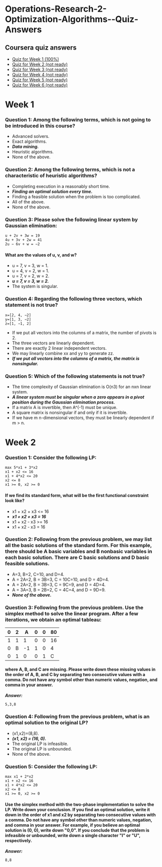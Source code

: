 # Operations-Research-2-Optimization-Algorithms--Quiz-Answers
## Coursera quiz answers

* [Quiz for Week 1 (100%)](https://github.com/CherpakAndrii/Operations-Research-2-Optimization-Algorithms--Quiz-Answers/edit/main/README.md#week-1)
* [Quiz for Week 2 (not ready)](https://github.com/CherpakAndrii/Operations-Research-2-Optimization-Algorithms--Quiz-Answers/edit/main/README.md#week-2)
* [Quiz for Week 3 (not ready)](https://github.com/CherpakAndrii/Operations-Research-2-Optimization-Algorithms--Quiz-Answers/edit/main/README.md#week-3)
* [Quiz for Week 4 (not ready)](https://github.com/CherpakAndrii/Operations-Research-2-Optimization-Algorithms--Quiz-Answers/edit/main/README.md#week-4)
* [Quiz for Week 5 (not ready)](https://github.com/CherpakAndrii/Operations-Research-2-Optimization-Algorithms--Quiz-Answers/edit/main/README.md#week-5)
* [Quiz for Week 6 (not ready)](https://github.com/CherpakAndrii/Operations-Research-2-Optimization-Algorithms--Quiz-Answers/edit/main/README.md#week-6)

# Week 1

### Question 1: Among the following terms, which is not going to be introduced in this course?
* Advanced solvers.
* Exact algorithms.
* ***Data mining.***
* Heuristic algorithms.
* None of the above.

### Question 2: Among the following terms, which is not a characteristic of heuristic algorithms?
* Completing execution in a reasonably short time.
* ***Finding an optimal solution every time.***
* Finding a feasible solution when the problem is too complicated.
* All of the above.
* None of the above.

### Question 3: Please solve the following linear system by Gaussian elimination: 
```
u + 2v + 3w = 19
4u + 3v + 2w = 41
2u − 6v + w = −2
```
#### What are the values of u, v, and w?

* u = 7, v = 3, w = 1.
* u = 4, v = 2, w = 1.
* u = 7, v = 2, w = 2.
* ***u = 7, v = 3, w = 2.***
* The system is singular.

### Question 4: Regarding the following three vectors, which statement is not true?
```
x=[2, 4, −2]
y=[1, 3, −2]
z=[1, −1, 2]
```
* If we put all vectors into the columns of a matrix, the number of pivots is 2.
* The three vectors are linearly dependent.
* There are exactly 2 linear independent vectors.
* We may linearly combine  xx and yy to generate zz.
* ***If we put all vectors into the columns of a matrix, the matrix is nonsingular.***

### Question 5: Which of the following statements is not true?
* The time complexity of Gaussian elimination is O(n3) for an nxn linear system.
* ***A linear system must be singular when a zero appears in a pivot position during the Gaussian elimination process.***
* If a matrix A is invertible, then A^(-1) must be unique.
* A square matrix is nonsingular if and only if it is invertible.
* If we have m n-dimensional vectors, they must be linearly dependent if m > n.

# Week 2

### Question 1: Consider the following LP:
```
max 5*x1 + 3*x2
x1 + x2 <= 16
x1 + 4*x2 <= 20
x2 <= 8
x1 >= 0, x2 >= 0
```
#### If we find its standard form, what will be the first functional constraint look like?
* x1 + x2 + x3 <= 16
* ***x1 + x2 + x3 = 16***
* x1 + x2 - x3 >= 16
* x1 + x2 - x3 = 16

### Question 2: Following from the previous problem, we may list all the basic solutions of the standard form. For this example, there should be A basic variables and B nonbasic variables in each basic solution. There are C basic solutions and D basic feasible solutions.
* A=3, B=2, C=10, and D=4.
* A = 2A=2, B = 3B=3, C = 10C=10, and D = 4D=4.
* A = 2A=2, B = 3B=3, C = 9C=9, and D = 4D=4.
* A = 3A=3, B = 2B=2, C = 4C=4, and D = 9D=9.
* ***None of the above.***

### Question 3: Following from the previous problem. Use the simplex method to solve the linear program. After a few iterations, we obtain an optimal tableau:
0 | 2 | A | 0 | 0 | 80
--|---|---|---|---|---
1 | 1 | 1 | 0 | 0 | 16
0 | B | -1| 1 | 0 | 4
0 | 1 | 0 | 0 | 1 | C
#### where A, B, and C are missing. Please write down these missing values in the order of A, B, and C by separating two consecutive values with a comma. Do not have any symbol other than numeric values, negation, and comma in your answer.

***Answer:***
```
5,3,8
```

### Question 4: Following from the previous problem, what is an optimal solution to the original LP?

* (x1,x2)=(8,8).
* ***(x1, x2) = (16, 0).***
* The original LP is infeasible.
* The original LP is unbounded.
* None of the above.

### Question 5: Consider the following LP:
```
max x1 + 2*x2
x1 + x2 <= 16
x1 + 4*x2 <= 20
x2 <= 8
x1 >= 0, x2 >= 0
```
#### Use the simplex method with the two-phase implementation to solve the LP. Write down your conclusion. If you find an optimal solution, write it down in the order of x1 and x2 by separating two consecutive values with a comma. Do not have any symbol other than numeric values, negation, and comma in your answer. For example, if you believe an optimal solution is (0, 0), write down "0,0". If you conclude that the problem is infeasible or unbounded, write down a single character "I" or "U", respectively.

***Answer:***
```
8,8
```
